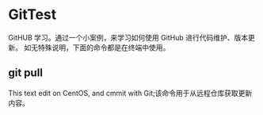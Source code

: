 # GitTest
GitHUB 学习。通过一个小案例，来学习如何使用 GitHub 进行代码维护、版本更新。
如无特殊说明，下面的命令都是在终端中使用。

## git pull

This text edit on CentOS, and cmmit with Git;该命令用于从远程仓库获取更新内容。
